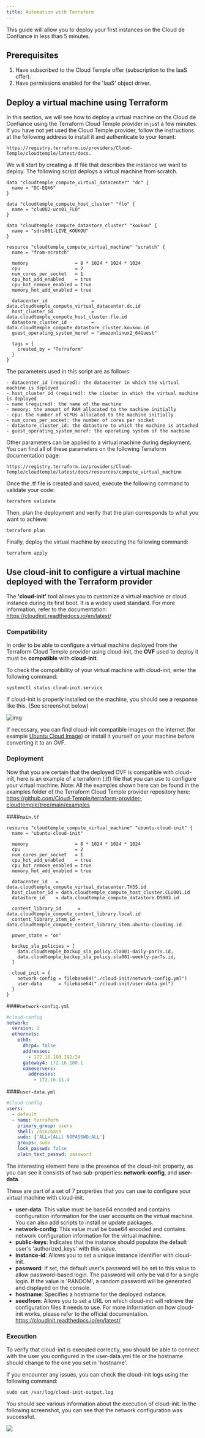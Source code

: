 ```yaml
---
title: Automation with Terraform
---
```


This guide will allow you to deploy your first instances on the Cloud de Confiance in less than 5 minutes.


## __Prerequisites__
1. Have subscribed to the Cloud Temple offer (subscription to the IaaS offer).
2. Have permissions enabled for the 'IaaS' object driver.

## Deploy a virtual machine using Terraform
In this section, we will see how to deploy a virtual machine on the Cloud de Confiance using the Terraform Cloud Temple provider in just a few minutes. 
If you have not yet used the Cloud Temple provider, follow the instructions at the following address to install it and authenticate to your tenant:

    https://registry.terraform.io/providers/Cloud-Temple/cloudtemple/latest/docs.

We will start by creating a .tf file that describes the instance we want to deploy.
The following script deploys a virtual machine from scratch. 


    data "cloudtemple_compute_virtual_datacenter" "dc" {
      name = "DC-EQX6"
    }

    data "cloudtemple_compute_host_cluster" "flo" {
      name = "clu002-ucs01_FLO"
    }

    data "cloudtemple_compute_datastore_cluster" "koukou" {
      name = "sdrs001-LIVE_KOUKOU"
    }

    resource "cloudtemple_compute_virtual_machine" "scratch" {
      name = "from-scratch"

      memory                 = 8 * 1024 * 1024 * 1024
      cpu                    = 2
      num_cores_per_socket   = 1
      cpu_hot_add_enabled    = true
      cpu_hot_remove_enabled = true
      memory_hot_add_enabled = true

      datacenter_id                = data.cloudtemple_compute_virtual_datacenter.dc.id
      host_cluster_id              = data.cloudtemple_compute_host_cluster.flo.id
      datastore_cluster_id         = data.cloudtemple_compute_datastore_cluster.koukou.id
      guest_operating_system_moref = "amazonlinux2_64Guest"
 
      tags = {
        created_by = "Terraform"
      }
    }

The parameters used in this script are as follows:

    - datacenter_id (required): the datacenter in which the virtual machine is deployed
    - host_cluster_id (required): the cluster in which the virtual machine is deployed
    - name (required): the name of the machine
    - memory: the amount of RAM allocated to the machine initially
    - cpu: the number of vCPUs allocated to the machine initially
    - num_cores_per_socket: the number of cores per socket
    - datastore_cluster_id: the datastore to which the machine is attached
    - guest_operating_system_moref: the operating system of the machine

Other parameters can be applied to a virtual machine during deployment. You can find all of these parameters on the following Terraform documentation page:

    https://registry.terraform.io/providers/Cloud-Temple/cloudtemple/latest/docs/resources/compute_virtual_machine


Once the .tf file is created and saved, execute the following command to validate your code:

    terraform validate

Then, plan the deployment and verify that the plan corresponds to what you want to achieve:

    terraform plan

Finally, deploy the virtual machine by executing the following command:

    terraform apply

## Use cloud-init to configure a virtual machine deployed with the Terraform provider

The __'cloud-init'__ tool allows you to customize a virtual machine or cloud instance during its first boot. It is a widely used standard.
For more information, refer to the documentation: https://cloudinit.readthedocs.io/en/latest/

### Compatibility

In order to be able to configure a virtual machine deployed from the Terraform Cloud Temple provider using cloud-init, the **OVF** used to deploy it must be **compatible** with **cloud-init**.

To check the compatibility of your virtual machine with cloud-init, enter the following command:

`systemctl status cloud-init.service`

If cloud-init is properly installed on the machine, you should see a response like this. (See screenshot below)

![img](images/status_cloud_init.png)

If necessary, you can find cloud-init compatible images on the internet (for example [Ubuntu Cloud Image](https://cloud-images.ubuntu.com/)) or install it yourself on your machine before converting it to an OVF.


### Deployment

Now that you are certain that the deployed OVF is compatible with cloud-init, here is an example of a terraform (.tf) file that you can use to configure your virtual machine.
Note: All the examples shown here can be found in the examples folder of the Terraform Cloud Temple provider repository here: https://github.com/Cloud-Temple/terraform-provider-cloudtemple/tree/main/examples

####`main.tf`

```HCL
resource "cloudtemple_compute_virtual_machine" "ubuntu-cloud-init" {
  name = "ubuntu-cloud-init"

  memory                 = 8 * 1024 * 1024 * 1024
  cpu                    = 2
  num_cores_per_socket   = 1
  cpu_hot_add_enabled    = true
  cpu_hot_remove_enabled = true
  memory_hot_add_enabled = true

  datacenter_id   = data.cloudtemple_compute_virtual_datacenter.TH3S.id
  host_cluster_id = data.cloudtemple_compute_host_cluster.CLU001.id
  datastore_id    = data.cloudtemple_compute_datastore.DS003.id

  content_library_id      = data.cloudtemple_compute_content_library.local.id
  content_library_item_id = data.cloudtemple_compute_content_library_item.ubuntu-cloudimg.id

  power_state = "on"

  backup_sla_policies = [
    data.cloudtemple_backup_sla_policy.sla001-daily-par7s.id,
    data.cloudtemple_backup_sla_policy.sla001-weekly-par7s.id,
  ]

  cloud_init = {
    network-config = filebase64("./cloud-init/network-config.yml")
    user-data      = filebase64("./cloud-init/user-data.yml")
  }
}
```

####`network-config.yml`
```YAML
#cloud-config
network:
  version: 2
  ethernets:
    eth0:
      dhcp4: false
      addresses:
        - 172.16.100.192/24
      gateway4: 172.16.100.1
      nameservers:
        addresses:
          - 172.16.11.4
```

####`user-data.yml`
```YAML
#cloud-config
users:
  - default
  - name: terraform
    primary_group: users
    shell: /bin/bash
    sudo: ['ALL=(ALL) NOPASSWD:ALL']
    groups: sudo
    lock_passwd: false  
    plain_text_passwd: password
```

The interesting element here is the presence of the cloud-init property, as you can see it consists of two sub-properties: **network-config**, and **user-data**.

These are part of a set of 7 properties that you can use to configure your virtual machine with cloud-init.

* **user-data**: This value must be base64 encoded and contains configuration information for the user accounts on the virtual machine. You can also add scripts to install or update packages.
* **network-config**: This value must be base64 encoded and contains network configuration information for the virtual machine.
* **public-keys**: Indicates that the instance should populate the default user's 'authorized_keys' with this value.
* **instance-id**: Allows you to set a unique instance identifier with cloud-init.
* **password**: If set, the default user's password will be set to this value to allow password-based login. The password will only be valid for a single login. If the value is 'RANDOM', a random password will be generated and displayed on the console.
* **hostname**: Specifies a hostname for the deployed instance.
* **seedfrom**: Allows you to set a URL on which cloud-init will retrieve the configuration files it needs to use.
For more information on how cloud-init works, please refer to the official documentation. https://cloudinit.readthedocs.io/en/latest/

### Execution

To verify that cloud-init is executed correctly, you should be able to connect with the user you configured in the user-data.yml file or the hostname should change to the one you set in 'hostname'.

If you encounter any issues, you can check the cloud-init logs using the following command:

`sudo cat /var/log/cloud-init-output.log`

You should see various information about the execution of cloud-init. In the following screenshot, you can see that the network configuration was successful.

![](images/cloud-init-output.png)
